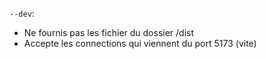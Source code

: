 `--dev`:
- Ne fournis pas les fichier du dossier /dist
- Accepte les connections qui viennent du port 5173 (vite)
